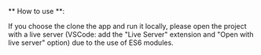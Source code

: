 ** How to use **:

If you choose the clone the app and run it locally, please open the project with a live server (VSCode: add the "Live Server" extension and "Open with live server" option) due to the use of ES6 modules.
